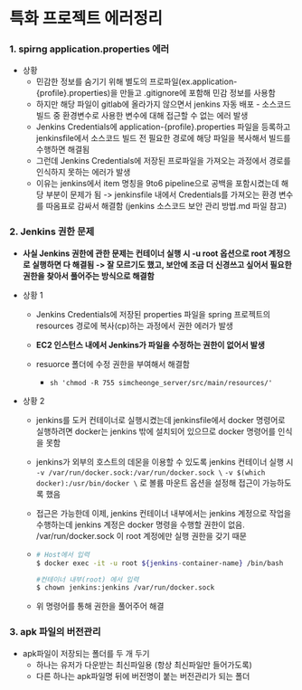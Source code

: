 # 특화 프로젝트 에러정리

### 1. spirng application.properties 에러

- 상황
  - 민감한 정보를 숨기기 위해 별도의 프로파일(ex.application-{profile}.properties)을 만들고 .gitignore에 포함해 민감 정보를 사용함
  - 하지만 해당 파일이 gitlab에 올라가지 않으면서 jenkins 자동 배포 - 소스코드 빌드 중 환경변수로 사용한 변수에 대해 접근할 수 없는 에러 발생
  - Jenkins Credentials에 application-{profile}.properties 파일을 등록하고 jenkinsfile에서 소스코드 빌드 전 필요한 경로에 해당 파일을 복사해서 빌드를 수행하면 해결됨
  - 그런데 Jenkins Credentials에 저장된 프로파일을 가져오는 과정에서 경로를 인식하지 못하는 에러가 발생
  - 이유는 jenkins에서 item 명칭을 9to6 pipeline으로 공백을 포함시켰는데 해당 부분이 문제가 됨 -> jenkinsfile 내에서 Credentials를 가져오는 환경 변수를 따옴표로 감싸서 해결함 (jenkins 소스코드 보안 관리 방법.md 파일 참고) 

### 2. Jenkins 권한 문제 

- **사실 Jenkins 권한에 관한 문제는 컨테이너 실행 시 -u root 옵션으로 root 계정으로 실행하면 다 해결됨 -> 잘 모르기도 했고, 보안에 조금 더 신경쓰고 싶어서 필요한 권한을 찾아서 풀어주는 방식으로 해결함**

- 상황 1 

  - Jenkins Credentials에 저장된 properties 파일을 spring 프로젝트의 resources 경로에 복사(cp)하는 과정에서 권한 에러가 발생
  - **EC2 인스턴스 내에서 Jenkins가 파일을 수정하는 권한이 없어서 발생**

  - resuorce 폴더에 수정 권한을 부여해서 해결함 
    - `sh 'chmod -R 755 simcheonge_server/src/main/resources/'`

- 상황 2

  - jenkins를 도커 컨테이너로 실행시켰는데 jenkinsfile에서 docker 명령어로 실행하려면 docker는 jenkins 밖에 설치되어 있으므로 docker 명령어를 인식을 못함

  -  jenkins가 외부의 호스트의 데몬을 이용할 수 있도록 jenkins 컨테이너 실행 시 `-v /var/run/docker.sock:/var/run/docker.sock \` `-v $(which docker):/usr/bin/docker \`
    로 볼륨 마운트 옵션을 설정해 접근이 가능하도록 했음

  - 접근은 가능한데 이제, jenkins 컨테이너 내부에서는 jenkins 계정으로 작업을 수행하는데 jenkins 계정은 docker 명령을 수행할 권한이 없음. /var/run/docker.sock 이 root 계정에만 실행 권한을 갖기 때문

  - ```bash
    # Host에서 입력
    $ docker exec -it -u root ${jenkins-container-name} /bin/bash
    
    #컨테이너 내부(root) 에서 입력
    $ chown jenkins:jenkins /var/run/docker.sock
    ```

  - 위 명령어를 통해 권한을 풀어주어 해결


### 3. apk 파일의 버전관리

- apk파일이 저장되는 폴더를 두 개 두기 
  - 하나는 유저가 다운받는 최신파일용 (항상 최신파일만 들어가도록)
  - 다른 하나는 apk파일명 뒤에 버전명이 붙는 버전관리가 되는 폴더